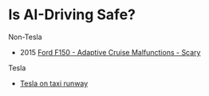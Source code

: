 # Is AI-Driving Safe?

Non-Tesla

- 2015 [Ford F150 - Adaptive Cruise Malfunctions - Scary](https://www.f150forum.com/f118/adaptive-cruise-malfunctions-scary-299485/index2/)

Tesla
- [Tesla on taxi runway](https://twitter.com/Phylan/status/1517507755162148864)

